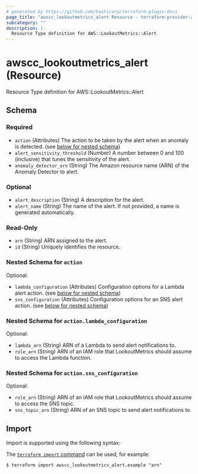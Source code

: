 ```yaml
---
# generated by https://github.com/hashicorp/terraform-plugin-docs
page_title: "awscc_lookoutmetrics_alert Resource - terraform-provider-awscc"
subcategory: ""
description: |-
  Resource Type definition for AWS::LookoutMetrics::Alert
---
```


# awscc_lookoutmetrics_alert (Resource)

Resource Type definition for AWS::LookoutMetrics::Alert



<!-- schema generated by tfplugindocs -->
## Schema

### Required

- `action` (Attributes) The action to be taken by the alert when an anomaly is detected. (see [below for nested schema](#nestedatt--action))
- `alert_sensitivity_threshold` (Number) A number between 0 and 100 (inclusive) that tunes the sensitivity of the alert.
- `anomaly_detector_arn` (String) The Amazon resource name (ARN) of the Anomaly Detector to alert.

### Optional

- `alert_description` (String) A description for the alert.
- `alert_name` (String) The name of the alert. If not provided, a name is generated automatically.

### Read-Only

- `arn` (String) ARN assigned to the alert.
- `id` (String) Uniquely identifies the resource.

<a id="nestedatt--action"></a>
### Nested Schema for `action`

Optional:

- `lambda_configuration` (Attributes) Configuration options for a Lambda alert action. (see [below for nested schema](#nestedatt--action--lambda_configuration))
- `sns_configuration` (Attributes) Configuration options for an SNS alert action. (see [below for nested schema](#nestedatt--action--sns_configuration))

<a id="nestedatt--action--lambda_configuration"></a>
### Nested Schema for `action.lambda_configuration`

Optional:

- `lambda_arn` (String) ARN of a Lambda to send alert notifications to.
- `role_arn` (String) ARN of an IAM role that LookoutMetrics should assume to access the Lambda function.


<a id="nestedatt--action--sns_configuration"></a>
### Nested Schema for `action.sns_configuration`

Optional:

- `role_arn` (String) ARN of an IAM role that LookoutMetrics should assume to access the SNS topic.
- `sns_topic_arn` (String) ARN of an SNS topic to send alert notifications to.

## Import

Import is supported using the following syntax:

The [`terraform import` command](https://developer.hashicorp.com/terraform/cli/commands/import) can be used, for example:

```shell
$ terraform import awscc_lookoutmetrics_alert.example "arn"
```
